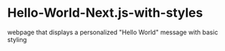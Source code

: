 # Hello-World-Next.js-with-styles
webpage that displays a personalized "Hello World" message with basic styling
